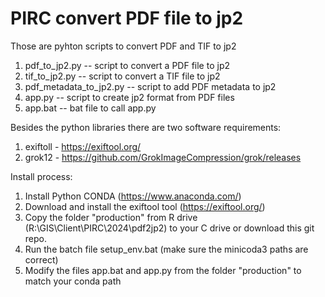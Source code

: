 # PIRC convert PDF file to jp2
Those are pyhton scripts to convert PDF and TIF to jp2
1. pdf_to_jp2.py -- script to convert a PDF file to jp2
2. tif_to_jp2.py -- script to convert a TIF file to jp2
3. pdf_metadata_to_jp2.py -- script to add PDF metadata to jp2
4. app.py -- script to create jp2 format from PDF files
5. app.bat -- bat file to call app.py

Besides the python libraries there are two software requirements:
1. exiftoll - https://exiftool.org/
2. grok12 - https://github.com/GrokImageCompression/grok/releases

Install process:
1. Install Python CONDA (https://www.anaconda.com/)
2. Download and install the exiftool tool (https://exiftool.org/)
3. Copy the folder "production" from R drive (R:\GIS\Client\PIRC\2024\pdf2jp2) to your C drive or download this git repo.
4. Run the batch file setup_env.bat (make sure the minicoda3 paths are correct)
5. Modify the files app.bat and app.py from the folder "production" to match your conda path